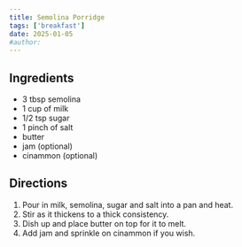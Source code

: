 ```yaml
---
title: Semolina Porridge
tags: ['breakfast']
date: 2025-01-05
#author:
---
```

<!-- - ⏲️ Prep time: 2 min
- 🍳 Cook time: 9 min
- 🍽️ Servings: 2 -->

## Ingredients
- 3 tbsp semolina
- 1 cup of milk
- 1/2 tsp sugar
- 1 pinch of salt
- butter
- jam (optional)
- cinammon (optional)

## Directions
1. Pour in milk, semolina, sugar and salt into a pan and heat.
2. Stir as it thickens to a thick consistency.
3. Dish up and place butter on top for it to melt.
4. Add jam and sprinkle on cinammon if you wish.